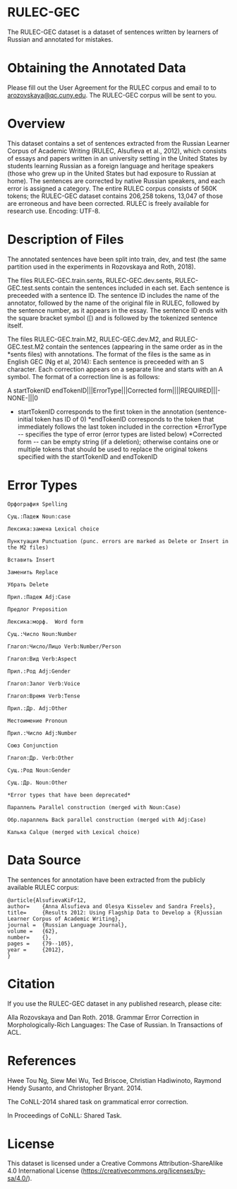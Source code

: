 # RULEC-GEC

The RULEC-GEC dataset is a dataset of sentences written by learners of Russian and annotated for mistakes. 

# Obtaining the Annotated Data

Please fill out the User Agreement for the RULEC corpus and email to to arozovskaya@qc.cuny.edu. The RULEC-GEC corpus will be sent to you. 

# Overview 

This dataset contains a set of sentences extracted from the Russian Learner Corpus of Academic Writing (RULEC, Alsufieva et al., 2012), which consists of essays and papers written in an university setting in the United States by students learning Russian as a foreign language and heritage speakers (those who grew up in the United States but had exposure to Russian at home). The sentences are corrected by native Russian speakers, and each error is assigned a category. The entire RULEC corpus consists of 560K tokens; the RULEC-GEC dataset contains 206,258 tokens, 13,047 of those are erroneous and have been corrected. RULEC is freely available for research use. Encoding: UTF-8.

# Description of Files 
The annotated sentences have been split into train, dev, and test (the same partition used in the experiments in Rozovskaya and Roth, 2018). 

The files  RULEC-GEC.train.sents, RULEC-GEC.dev.sents, RULEC-GEC.test.sents contain the sentences included in each set. Each sentence is preceeded with a sentence ID. The sentence ID includes the name of the annotator, followed by the name of the original file in RULEC, followed by the sentence number, as it appears in the essay. The sentence ID ends with the square bracket symbol (\[) and is followed by the tokenized sentence itself.

The files RULEC-GEC.train.M2, RULEC-GEC.dev.M2, and RULEC-GEC.test.M2 contain the sentences (appearing in the same order as in the *sents files) with annotations. The format of the files is the same as in English GEC (Ng et al, 2014):
Each sentence is preceeded with an S character. Each correction appears on a separate line and starts with an A symbol. The format of a correction line is as follows:

A startTokenID endTokenID|||ErrorType|||Corrected form||||REQUIRED|||-NONE-|||0
* startTokenID corresponds to the first token in the annotation (sentence-initial token has ID of 0)
*endTokenID corresponds to the token that immediately follows the last token included in the correction
*ErrorType -- specifies the type of error (error types are listed below)
*Corrected form -- can be empty string (if a deletion); otherwise contains one or multiple tokens that should be used to replace the original tokens specified with the startTokenID and endTokenID

# Error Types 
```
Орфография Spelling

Сущ.:Падеж Noun:case

Лексика:замена Lexical choice

Пунктуация Punctuation (punc. errors are marked as Delete or Insert in the M2 files)

Вставить Insert

Заменить Replace

Убрать Delete

Прил.:Падеж Adj:Case

Предлог Preposition

Лексика:морф.  Word form

Сущ.:Число Noun:Number

Глагол:Число/Лицо Verb:Number/Person

Глагол:Вид Verb:Aspect

Прил.:Род Adj:Gender

Глагол:Залог Verb:Voice

Глагол:Время Verb:Tense

Прил.:Др. Adj:Other

Местоимение Pronoun

Прил.:Число Adj:Number

Союз Conjunction

Глагол:Др. Verb:Other

Сущ.:Род Noun:Gender

Сущ.:Др. Noun:Other

*Error types that have been deprecated*

Параллель Parallel construction (merged with Noun:Case)

Обр.параллель Back parallel construction (merged with Adj:Case)

Калька Calque (merged with Lexical choice)
```

# Data Source 

The sentences for annotation have been extracted from the publicly available RULEC corpus:

```
@article{AlsufievaKiFr12,
author=    {Anna Alsufieva and Olesya Kisselev and Sandra Freels},
title=     {Results 2012: Using Flagship Data to Develop a {R}ussian Learner Corpus of Academic Writing},
journal =  {Russian Language Journal},
volume =   {62},
number=    {},
pages =    {79--105},
year =     {2012},
}
```

# Citation 

If you use the RULEC-GEC dataset in any published research, please cite:

Alla Rozovskaya and Dan Roth. 2018.
Grammar Error Correction in Morphologically-Rich Languages: The Case of Russian.
In Transactions of ACL.

# References 
Hwee Tou Ng, Siew Mei Wu, Ted Briscoe, Christian Hadiwinoto, Raymond Hendy Susanto, and Christopher Bryant. 2014. 

The CoNLL-2014 shared task on grammatical error correction. 

In Proceedings of CoNLL: Shared Task.

# License 

This dataset is licensed under a Creative Commons Attribution-ShareAlike 4.0 International License (https://creativecommons.org/licenses/by-sa/4.0/).


